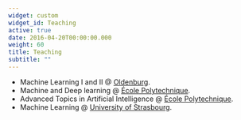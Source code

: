 ```yaml
---
widget: custom
widget_id: Teaching
active: true
date: 2016-04-20T00:00:00.000
weight: 60
title: Teaching
subtitle: ""
---
```

<!-- 
This is an example of using the *custom* widget to create your own homepage section.

To remove this section, either delete `content/home/teaching.md` or edit the frontmatter of the file to deactivate the widget by setting `active = false`.
 -->
* Machine Learning I and II @ [Oldenburg](https://uol.de/en/machine-learning/teaching).
* Machine and Deep learning @ [École Polytechnique](https://moodle.polytechnique.fr/enrol/index.php?id=7297).
* Advanced Topics in Artificial Intelligence @ [École Polytechnique](https://moodle.polytechnique.fr/course/view.php?id=7316).
* Machine Learning @ [University of Strasbourg](https://moodle.unistra.fr/course/view.php?id=13483).
